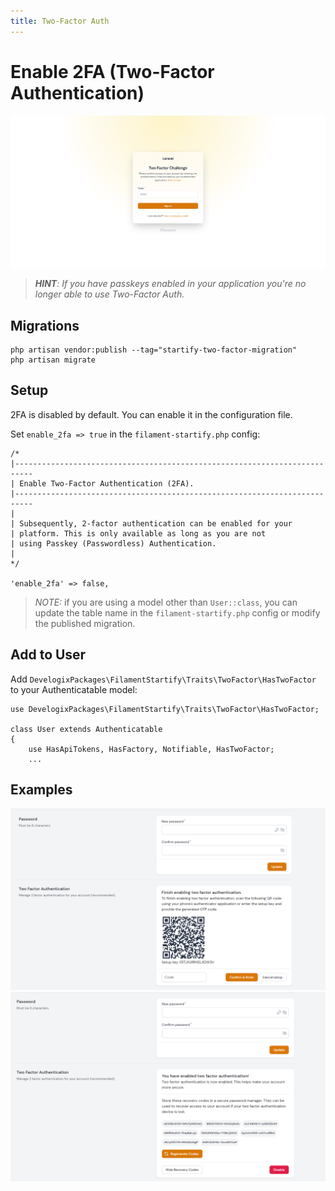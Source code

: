 ```yaml
---
title: Two-Factor Auth
---
```


# Enable 2FA (Two-Factor Authentication)
![two-factor-challenge.png](..%2F..%2Fart%2Fscreens%2Ftwo-factor-challenge.png)
>***HINT**: If you have passkeys enabled in your application you're no longer able
to use Two-Factor Auth.*

## Migrations
```bash:no-line-numbers
php artisan vendor:publish --tag="startify-two-factor-migration"
php artisan migrate
```

## Setup

2FA is disabled by default. You can enable it in the configuration file.

Set `enable_2fa => true` in the ``filament-startify.php`` config:

```php:no-line-numbers
/*
|--------------------------------------------------------------------------
| Enable Two-Factor Authentication (2FA).
|--------------------------------------------------------------------------
|
| Subsequently, 2-factor authentication can be enabled for your
| platform. This is only available as long as you are not
| using Passkey (Passwordless) Authentication.
|
*/

'enable_2fa' => false,

```

>*NOTE:* if you are using a model other than `User::class`,
you can update the table name in the ``filament-startify.php`` config
or modify the published migration.

## Add to User

Add `DevelogixPackages\FilamentStartify\Traits\TwoFactor\HasTwoFactor` to your Authenticatable model:

```php:no-line-numbers
use DevelogixPackages\FilamentStartify\Traits\TwoFactor\HasTwoFactor;

class User extends Authenticatable
{
    use HasApiTokens, HasFactory, Notifiable, HasTwoFactor;
    ...
```

## Examples
![two-factor-setup.png](..%2F..%2Fart%2Fscreens%2Ftwo-factor-setup.png)
![two-factor-enabled.png](..%2F..%2Fart%2Fscreens%2Ftwo-factor-enabled.png)